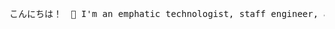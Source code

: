 <html>
  <body>
    <div>
      <pre>こんにちは！　👋 I'm an emphatic technologist, staff engineer, and engineering manager 👨‍</pre>
    </div>
  </body>
</html>

